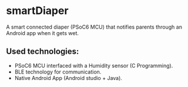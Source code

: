 # smartDiaper
A smart connected diaper (PSoC6 MCU) that notifies parents through an Android app when it gets wet.
## Used technologies:
- PSoC6 MCU interfaced with a Humidity sensor (C Programming).
- BLE technology for communication.
- Native Android App (Android studio + Java).
